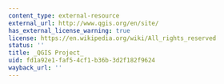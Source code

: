```yaml
---
content_type: external-resource
external_url: http://www.qgis.org/en/site/
has_external_license_warning: true
license: https://en.wikipedia.org/wiki/All_rights_reserved
status: ''
title: _QGIS Project_
uid: fd1a92e1-faf5-4cf1-b36b-3d2f182f9624
wayback_url: ''
---
```

